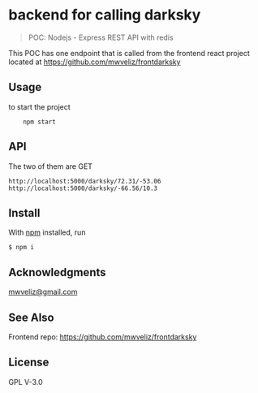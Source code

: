 # backend for calling darksky

> POC: Nodejs - Express REST API with redis 

This POC has one endpoint that is called from the frontend react project
located at https://github.com/mwveliz/frontdarksky

## Usage

to start the project

```
    npm start
```

## API
The two of them are  GET
```
http://localhost:5000/darksky/72.31/-53.06
http://localhost:5000/darksky/-66.56/10.3

```


## Install

With [npm](https://npmjs.org/) installed, run

```
$ npm i
```

## Acknowledgments

mwveliz@gmail.com

## See Also

Frontend repo: https://github.com/mwveliz/frontdarksky
## License

GPL V-3.0

